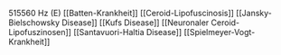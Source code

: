 515560 Hz (E)
[[Batten-Krankheit]]
[[Ceroid-Lipofuscinosis]]
[[Jansky-Bielschowsky Disease]]
[[Kufs Disease]]
[[Neuronaler Ceroid-Lipofuszinosen]]
[[Santavuori-Haltia Disease]]
[[Spielmeyer-Vogt-Krankheit]]